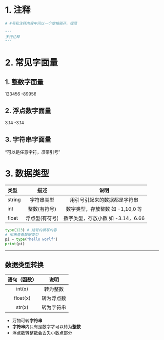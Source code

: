 # 1. 注释

```python
# #号和注释内容中间以一个空格隔开，规范

"""
多行注释
"""
```
# 2. 常见字面量
## 1. 整数字面量
123456
-89956
## 2. 浮点数字面量
3.14
-3.14
## 3. 字符串字面量
“可以是任意字符，须带引号”
# 3. 数据类型
|类型|描述|说明|
| :---|:----:|:----:|
|string|字符串类型|用引号引起来的数据都是字符串|
|int|整数(有符号)|数字类型，存放整数 如 -1,10,0 等|
|float|浮点型(有符号)|数字类型，存放小数 如 -3.14，6.66|

```python
type(123) # 括号内填写内容
# 用来查看数据类型
pi = type("hello worlf")
print(pi)

```
---
## 数据类型转换
|语句（函数）|说明|
|:----:|:----:|
|int(x)|转为整数|
|float(x)|转为浮点数|
|str(x)|转为字符串|
- 万物可转**字符串**
- **字符串**内只有是数字才可以转为**整数**
- 浮点数转整数会丢失小数点部分

